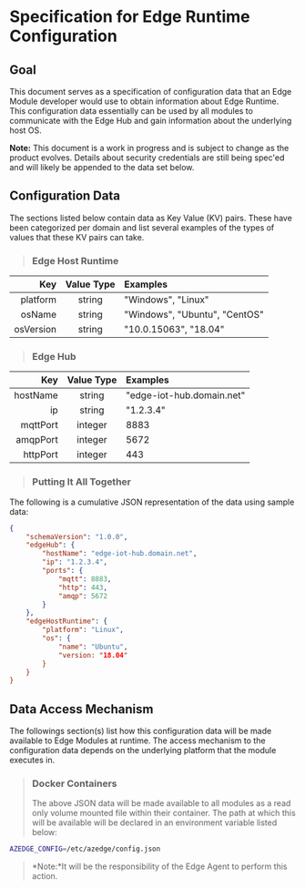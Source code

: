 Specification for Edge Runtime Configuration
============================================

Goal
----

This document serves as a specification of configuration data that an Edge
Module developer would use to obtain information about Edge Runtime.
This configuration data essentially can be used by all modules to communicate
with the Edge Hub and gain information about the underlying host OS.

**Note:** This document is a work in progress and is subject to change as the
product evolves. Details about security credentials are still being spec'ed
and will likely be appended to the data set below.

Configuration Data
------------------

The sections listed below contain data as Key Value (KV) pairs.
These have been categorized per domain and list several examples of the types
of values that these KV pairs can take.

>### Edge Host Runtime

| Key        | Value Type | Examples                     |
| ----------:|:----------:|:---------------------------- |
| platform   | string     | "Windows", "Linux"           |
| osName     | string     | "Windows", "Ubuntu", "CentOS"|
| osVersion  | string     | "10.0.15063", "18.04"        |

>### Edge Hub

| Key        | Value Type | Examples                     |
| ----------:|:----------:|:---------------------------- |
| hostName   | string     | "edge-iot-hub.domain.net"    |
| ip         | string     | "1.2.3.4"                    |
| mqttPort   | integer    | 8883                         |
| amqpPort   | integer    | 5672                         |
| httpPort   | integer    | 443                          |

>### Putting It All Together
The following is a cumulative JSON representation of the data using sample data:

```JSON
{
    "schemaVersion": "1.0.0",
    "edgeHub": {
        "hostName": "edge-iot-hub.domain.net",
        "ip": "1.2.3.4",
        "ports": {
            "mqtt": 8883,
            "http": 443,
            "amqp": 5672
        }
    },
    "edgeHostRuntime": {
        "platform": "Linux",
        "os": {
            "name": "Ubuntu",
            "version: "18.04"
        }
    }
}
```

Data Access Mechanism
---------------------

The followings section(s) list how this configuration data will be made
available to Edge Modules at runtime. The access mechanism to the configuration
data depends on the underlying platform that the module executes in.

>### Docker Containers
>
>The above JSON data will be made available to all modules as a read only
volume mounted file within their container. The path at which this will be
available will be declared in an environment variable listed below:
```bash
AZEDGE_CONFIG=/etc/azedge/config.json
```
>*Note:*It will be the responsibility of the Edge Agent to perform this action.